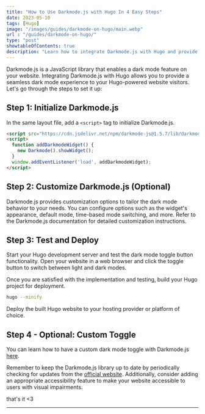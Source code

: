 ```yaml
---
title: "How to Use Darkmode.js with Hugo In 4 Easy Steps"
date: 2023-05-10
tags: [Hugo]
image: "/images/guides/darkmode-on-hugo/main.webp"
url : "/guides/darkmode-on-hugo/"
type: "post"
showtableOfContents: true
description: "Learn how to integrate Darkmode.js with Hugo and provide a seamless dark mode experience on your website. Enhance user experience with a simple toggle button"
---
```


Darkmode.js is a JavaScript library that enables a dark mode feature on your website. Integrating Darkmode.js with Hugo allows you to provide a seamless dark mode experience to your Hugo-powered website visitors. Let's go through the steps to set it up:

## Step 1: Initialize Darkmode.js
In the same layout file, add a ```<script>``` tag to initialize Darkmode.js.
```html
<script src="https://cdn.jsdelivr.net/npm/darkmode-js@1.5.7/lib/darkmode-js.min.js"></script>
<script>
  function addDarkmodeWidget() {
    new Darkmode().showWidget();
  }
  window.addEventListener('load', addDarkmodeWidget);
</script>
```

## Step 2: Customize Darkmode.js (Optional)
Darkmode.js provides customization options to tailor the dark mode behavior to your needs. You can configure options such as the widget's appearance, default mode, time-based mode switching, and more. Refer to the Darkmode.js documentation for detailed customization instructions.

## Step 3: Test and Deploy
Start your Hugo development server and test the dark mode toggle button functionality. Open your website in a web browser and click the toggle button to switch between light and dark modes.

Once you are satisfied with the implementation and testing, build your Hugo project for deployment.

```bash
hugo --minify
```
Deploy the built Hugo website to your hosting provider or platform of choice.

## Step 4 - Optional: Custom Toggle
You can learn how to have a custom dark mode toggle with Darkmode.js [here](/guides/custom-toggle-darkmode/).

Remember to keep the Darkmode.js library up to date by periodically checking for updates from the [official website](https://darkmodejs.learn.uno/). Additionally, consider adding an appropriate accessibility feature to make your website accessible to users with visual impairments.

that's it <3

----

  